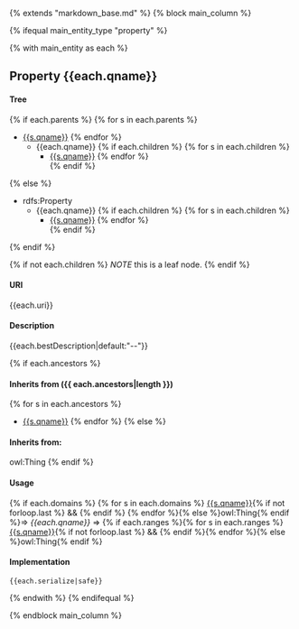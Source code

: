 {% extends "markdown_base.md" %}
{% block main_column %}


{% ifequal main_entity_type "property"  %}
    
{% with main_entity as each  %}

## Property {{each.qname}}


#### Tree
{% if each.parents %}
{% for s in each.parents %}
* [{{s.qname}}]({{s.slug}}.md)
{% endfor %}
    * {{each.qname}}
{% if each.children  %}
{% for s in each.children %}
        * [{{s.qname}}]({{s.slug}}.md) 
{% endfor %}        
{% endif %}

{% else %}
* rdfs:Property
    * {{each.qname}}
{% if each.children  %}
{% for s in each.children %}
        * [{{s.qname}}]({{s.slug}}.md) 
{% endfor %}        
{% endif %}

{% endif %}

{% if not each.children  %}
*NOTE* this is a leaf node.
{% endif %}

#### URI
{{each.uri}}

#### Description
{{each.bestDescription|default:"--"}}

{% if each.ancestors %}
#### Inherits from ({{ each.ancestors|length }})
{% for s in each.ancestors %}
- [{{s.qname}}]({{s.slug}}.md)
{% endfor %}
{% else %}
#### Inherits from:
owl:Thing
{% endif %}


#### Usage
{% if each.domains %}
{% for s in each.domains %}
[{{s.qname}}]({{s.slug}}.md){% if not forloop.last %} &amp;&amp; {% endif %} 
{% endfor %}{% else %}owl:Thing{% endif %}=&gt;&nbsp;_{{each.qname}}_&nbsp;=&gt;&nbsp;{% if each.ranges %}{% for s in each.ranges %}[{{s.qname}}]({{s.slug}}.md){% if not forloop.last %} &amp;&amp; {% endif %}{% endfor %}{% else %}owl:Thing{% endif %}

#### Implementation
```
{{each.serialize|safe}}
```


{% endwith %}
{% endifequal %}




{% endblock main_column %}